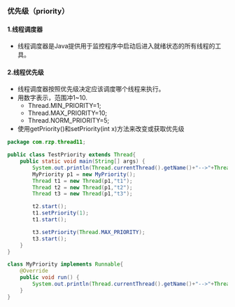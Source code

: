 ### 优先级（priority）

#### 1.线程调度器

* 线程调度器是Java提供用于监控程序中启动后进入就绪状态的所有线程的工具。

#### 2.线程优先级

* 线程调度器按照优先级决定应该调度哪个线程来执行。
* 用数字表示，范围冲1~10.
  * Thread.MIN_PRIORITY=1;
  * Thread.MAX_PRIORITY=10;
  * Thread.NORM_PRIORITY=5;
* 使用getPriority()和setPriority(int x)方法来改变或获取优先级

```java
package com.rzp.thread11;

public class TestPriority extends Thread{
    public static void main(String[] args) {
        System.out.println(Thread.currentThread().getName()+"-->"+Thread.currentThread().getPriority());
        MyPriority p1 = new MyPriority();
        Thread t1 = new Thread(p1,"t1");
        Thread t2 = new Thread(p1,"t2");
        Thread t3 = new Thread(p1,"t3");

        t2.start();
        t1.setPriority(1);
        t1.start();

        t3.setPriority(Thread.MAX_PRIORITY);
        t3.start();
    }
}

class MyPriority implements Runnable{
    @Override
    public void run() {
        System.out.println(Thread.currentThread().getName()+"-->"+Thread.currentThread().getPriority());
    }
}
```

